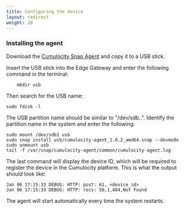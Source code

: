 ```yaml
---
title: Configuring the device
layout: redirect
weight: 20
---
```


### Installing the agent

Download the [Cumulocity Snap Agent](http://resources.cumulocity.com/examples/cumulocity-agent_1.0.2_amd64.snap) and copy it to a USB stick.

Insert the USB stick into the Edge Gateway and enter the following command in the terminal:

```shell
	mkdir usb
```

Then search for the USB name:

```shell
sudo fdisk -l
```

The USB partition name should be similar to "/dev/sdb..". Identify the partition name in the system and enter the following:

```shell
sudo mount /dev/sdb1 usb
sudo snap install usb/cumulocity-agent_1.0.2_amd64.snap --devmode
sudo unmount usb
tail -f /var/snap/cumulocity-agent/common/cumulocity-agent.log
```

The last command will display the device ID, which will be required to register the device in the Cumulocity platform. This is what the output should look like:

	Jan 06 17:15:33 DEBUG: HTTP: post: 61, <device_id>
	Jan 06 17:15:33 DEBUG: HTTP: recv: 50,1,404,Not Found

The agent will start automatically every time the system restarts.


